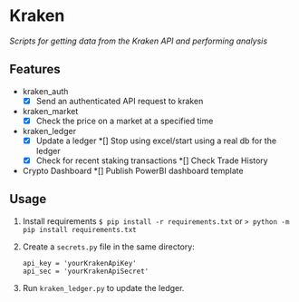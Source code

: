 # Kraken
*Scripts for getting data from the Kraken API and performing analysis*

## Features
* kraken_auth
    *[x] Send an authenticated API request to kraken
* kraken_market
    *[x] Check the price on a market at a specified time
* kraken_ledger
    *[x] Update a ledger
        *[] Stop using excel/start using a real db for the ledger
    *[x] Check for recent staking transactions
    *[] Check Trade History
* Crypto Dashboard
    *[] Publish PowerBI dashboard template

## Usage
1. Install requirements
`$ pip install -r requirements.txt`
or
`> python -m pip install requirements.txt`

1. Create a `secrets.py` file in the same directory:
    ```
    api_key = 'yourKrakenApiKey'
    api_sec = 'yourKrakenApiSecret'
    ```
1. Run `kraken_ledger.py` to update the ledger.